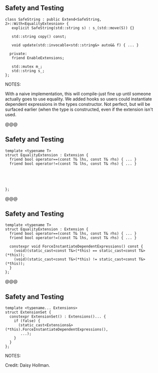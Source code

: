 ## Safety and Testing

```cc[|11]
class SafeString : public Extend<SafeString, 2>::With<EqualityExtesnion> {
   explicit SafeString(std::string s) : s_(std::move(S)) {}

   std::string copy() const;

   void update(std::invocable<std::string&> auto&& f) { ... }

  private:
   friend EnableExtensions;

   std::mutex m_;
   std::string s_;
};
```
<!-- .element style="font-size:12pt;" -->

NOTES:

With a naive implementation, this will compile-just fine up until someone
actually goes to use equality. We added hooks so users could instantiate
dependent expressions in the types constructor. Not perfect, but will be
surfaced earlier (when the type is constructed, even if the extension isn't
used.

@@@

## Safety and Testing

```cc[]
template <typename T>
struct EqualityExtension : Extension {
  friend bool operator==(const T& lhs, const T& rhs) { ... }
  friend bool operator!=(const T& lhs, const T& rhs) { ... }





};
```
<!-- .element style="font-size:12pt;" -->

@@@

## Safety and Testing

```cc[]
template <typename T>
struct EqualityExtension : Extension {
  friend bool operator==(const T& lhs, const T& rhs) { ... }
  friend bool operator!=(const T& lhs, const T& rhs) { ... }

  constexpr void ForceInstantiateDependentExpressions() const {
    (void)(static_cast<const T&>(*this) == static_cast<const T&>(*this));
    (void)(static_cast<const T&>(*this) != static_cast<const T&>(*this));
  }
};
```
<!-- .element style="font-size:12pt;" -->

@@@

## Safety and Testing

```cc[]
template <typename... Extensions>
struct ExtensionSet {
  constexpr ExtensionSet() : Extensions()... {
    if (false) {
      (static_cast<Extensions&>(*this).ForceInstantiateDependentExpressions(),
       ...);
    }
  }
};
```
<!-- .element style="font-size:12pt;" -->

NOTES:

Credit: Daisy Hollman.
